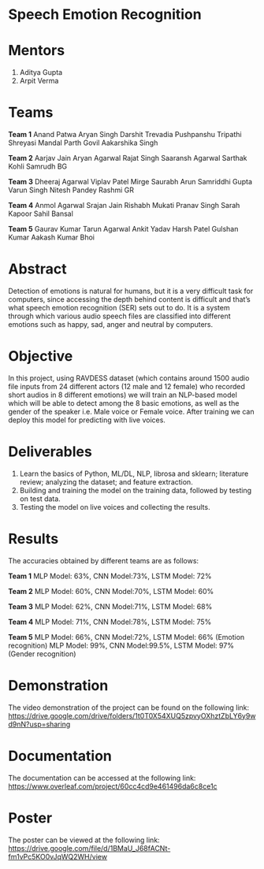 # Speech Emotion Recognition

# Mentors 
1. Aditya Gupta
2. Arpit Verma

# Teams

**Team 1** 
Anand Patwa
Aryan Singh
Darshit Trevadia
Pushpanshu Tripathi
Shreyasi Mandal
Parth Govil
Aakarshika Singh

**Team 2**
Aarjav Jain
Aryan Agarwal
Rajat Singh
Saaransh Agarwal
Sarthak Kohli
Samrudh BG

**Team 3**
Dheeraj Agarwal
Viplav Patel
Mirge Saurabh Arun
Samriddhi Gupta
Varun Singh
Nitesh Pandey
Rashmi GR

**Team 4**
Anmol Agarwal
Srajan Jain
Rishabh Mukati
Pranav Singh
Sarah Kapoor
Sahil Bansal

**Team 5**
Gaurav Kumar
Tarun Agarwal
Ankit Yadav
Harsh Patel
Gulshan Kumar
Aakash Kumar Bhoi

# Abstract
Detection of emotions is natural for humans, but it is a very difficult task for computers, since accessing the depth behind content is difficult and that’s what speech emotion recognition (SER) sets out to do. It is a system through which various audio speech files are classified into different emotions such as happy, sad, anger and neutral by computers.

# Objective
In this project, using RAVDESS dataset (which contains around 1500 audio file inputs from 24 different actors (12 male and 12 female) who recorded short audios in 8 different emotions) we will train an NLP-based model which will be able to detect among the 8 basic emotions, as well as the gender of the speaker i.e. Male voice or Female voice. After training we can deploy this model for predicting with live voices.

# Deliverables
1. Learn the basics of Python, ML/DL, NLP, librosa and sklearn; literature review; analyzing the dataset; and feature extraction. 
2. Building and training the model on the training data, followed by testing on test data.
3. Testing the model on live voices and collecting the results.

# Results
The accuracies obtained by different teams  are as follows:

**Team 1**
MLP Model: 63%, CNN Model:73%, LSTM Model: 72%

**Team 2**
MLP Model: 60%, CNN Model:70%, LSTM Model: 60%

**Team 3**
MLP Model: 62%, CNN Model:71%, LSTM Model: 68%

**Team 4**
MLP Model: 71%, CNN Model:78%, LSTM Model: 75%

**Team 5**
MLP Model: 66%, CNN Model:72%, LSTM Model: 66% (Emotion recognition)
MLP Model: 99%, CNN Model:99.5%, LSTM Model: 97% (Gender recognition)


# Demonstration
The video demonstration of the project can be found on the following link:
https://drive.google.com/drive/folders/1t0T0X54XUQ5zpvyOXhztZbLY6y9wd9nN?usp=sharing


# Documentation
The documentation can be accessed at the following link:
https://www.overleaf.com/project/60cc4cd9e461496da6c8ce1c


# Poster
The poster can be viewed at the following link:
https://drive.google.com/file/d/1BMaU_J68fACNt-fm1vPc5KO0vJqWQ2WH/view





